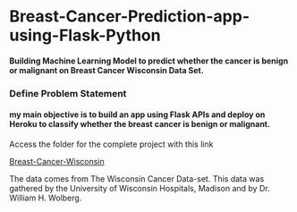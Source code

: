 # Breast-Cancer-Prediction-app-using-Flask-Python
#### Building Machine Learning Model to predict whether the cancer is benign or malignant on Breast Cancer Wisconsin Data Set.
### Define Problem Statement
#### my main objective is to build an app using Flask APIs and deploy on Heroku to classify whether the breast cancer is benign or malignant.

Access the folder for the complete project with this link

[Breast-Cancer-Wisconsin](https://github.com/Muhd-Shahid/Breast-Cancer-Wisconsin/)

The data comes from The Wisconsin Cancer Data-set.
This data was gathered by the University of Wisconsin Hospitals, Madison and by Dr. William H. Wolberg.

